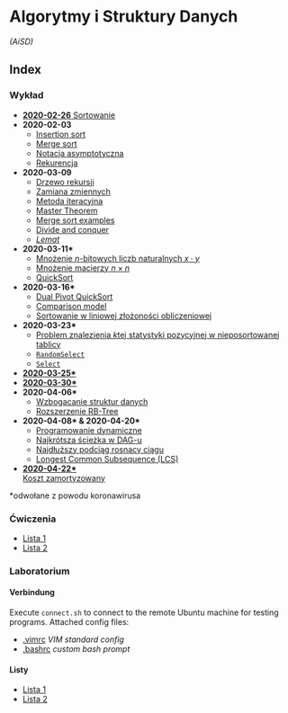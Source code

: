 # Algorytmy i Struktury Danych
*(AiSD)*

## Index

  ### Wykład
  - [**2020-02-26** Sortowanie](wyk/2020-02-26/sortowanie.md)
  - **2020-02-03**
    - [Insertion sort](wyk/2020-03-03/insertion-sort.md)
    - [Merge sort](wyk/2020-03-03/merge-sort.md)
    - [Notacja asymptotyczna](wyk/2020-03-03/notacja-asymptotyczna.md)
    - [Rekurencja](wyk/2020-03-03/rekurencja.md)
  - **2020-03-09**
    - [Drzewo rekursji](wyk/2020-03-09/drzewo-rekursji.md)
    - [Zamiana zmiennych](wyk/2020-03-09/zamiana-zmiennych.md)
    - [Metoda iteracyjna](wyk/2020-03-09/metoda-iteracyjna.md)
    - [Master Theorem](wyk/2020-03-09/master-theorem.md)
    - [Merge sort examples](wyk/2020-03-09/merge-sort.md)
    - [Divide and conquer](wyk/2020-03-09/divide-and-conquer.md)
    - [*Lemat*](wyk/2020-03-09/lemat.md)
  - **2020-03-11\***
    - [Mnożenie $n$-bitowych liczb naturalnych $x \cdot y$](wyk/2020-03-11/mnożenie-n-bitowych-liczb.md)
    - [Mnożenie macierzy $n\times n$](wyk/2020-03-11/mnożenie-macierzy-nxn.md)
    - [QuickSort](wyk/2020-03-11/quick-sort.md)
  - **2020-03-16\***
    - [Dual Pivot QuickSort](wyk/2020-03-16/dual-pivot-quick-sort.md)
    - [Comparison model](wyk/2020-03-16/comparison-model.md)
    - [Sortowanie w liniowej złożoności obliczeniowej](wyk/2020-03-16/liniowa-złożoność.md)
  - **2020-03-23\***
    - [Problem znalezienia $k$tej statystyki pozycyjnej w nieposortowanej tablicy](wyk/2020-03-23/problem-znalezienia-ktej-statystyki-pozycyjnej.md)
    - [`RandomSelect`](wyk/2020-03-23/random-select.md)
    - [`Select`](wyk/2020-03-23/select-algorithm.md)
  - [**2020-03-25\***](wyk/2020-03-25/binary-search-tree.md)
  - [**2020-03-30\***](wyk/2020-03-30/red-black-tree.md)
  - **2020-04-06\***
    - [Wzbogacanie struktur danych](wyk/2020-04-06/wzbogacanie-struktur-danych.md)
    - [Rozszerzenie RB-Tree](wyk/2020-04-06/rb-trees-ze-statystykami-pozycyjnymi.md)
  - **2020-04-08\* & 2020-04-20\***
    - [Programowanie dynamiczne](wyk/2020-04-08/programowanie-dynamiczne.md)
    - [Najkrótsza ścieżka w DAG-u](wyk/2020-04-08/najkrótsza-ścieżka-dag.md)
    - [Najdłuższy podciąg rosnący ciągu](wyk/2020-04-08/najdłuższy-podciąg-rosnący.md)
    - [Longest Common Subsequence (LCS)](wyk/2020-04-20/longest-common-subsequence.md)
  - [**2020-04-22\***\
      Koszt zamortyzowany](wyk/2020-04-22/koszt-zamortyzowany.md)

  \*odwołane z powodu koronawirusa

  ### Ćwiczenia
  - [Lista 1](cw/lista-1.md)
  - [Lista 2](cw/lista-2.md)

  ### Laboratorium
  #### Verbindung
  Execute `connect.sh` to connect to the remote Ubuntu machine for testing programs.
  Attached config files:

  - [.vimrc](lab/.vimrc) *VIM standard config*
  - [.bashrc](lab/.bashrc) *custom bash prompt*

  #### Listy
  - [Lista 1](lab/lista-1/readme.md)
  - [Lista 2](lab/lista-2/readme.md)
